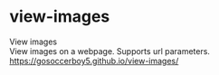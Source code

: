 # view-images
View images   
View images on a webpage. Supports url parameters.  
https://gosoccerboy5.github.io/view-images/
